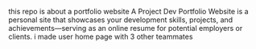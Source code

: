 this repo is about a portfolio website
A Project Dev Portfolio Website is a personal site that showcases your development skills, projects, and achievements—serving as an online resume for potential employers or clients.
i made user home page with 3 other teammates
